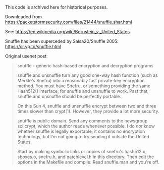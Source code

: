 This code is archived here for historical purposes.

Downloaded from https://packetstormsecurity.com/files/21444/snuffle.shar.html

See: https://en.wikipedia.org/wiki/Bernstein_v._United_States

Snuffle has been superceded by Salsa20/Snuffle 2005: https://cr.yp.to/snuffle.html

Original usenet post:

> snuffle - generic hash-based encryption and decryption programs
>
> snuffle and unsnuffle turn any good one-way hash function (such as
> Merkle's Snefru) into a reasonably fast private-key encryption method.
> You must have Snefru, or something providing the same Hash512()
> interface, for snuffle and unsnuffle to work. Past that, snuffle and
> unsnuffle should be perfectly portable.
> 
> On this Sun 4, snuffle and unsnuffle encrypt between two and three times
> slower than crypt(1). However, they provide a lot more security.
> 
> snuffle is public domain. Send any comments to the newsgroup sci.crypt,
> which the author reads whenever possible. I do *not* know whether
> snuffle is legally exportable; it contains no encryption technology, but
> I'm not going to try sending it outside the United States.
> 
> Start by making symbolic links or copies of snefru's hash512.o,
> sboxes.o, snefru.h, and patchlevel.h in this directory. Then edit the
> options in the Makefile and compile. Read snuffle.man and you're off.
